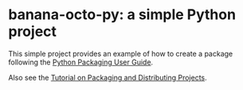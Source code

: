 banana-octo-py: a simple Python project
=======================

This simple project provides an example of how to create a package
following the [Python Packaging User Guide](https://packaging.python.org).

Also see the [Tutorial on Packaging and Distributing Projects](https://packaging.python.org/en/latest/distributing.html).

